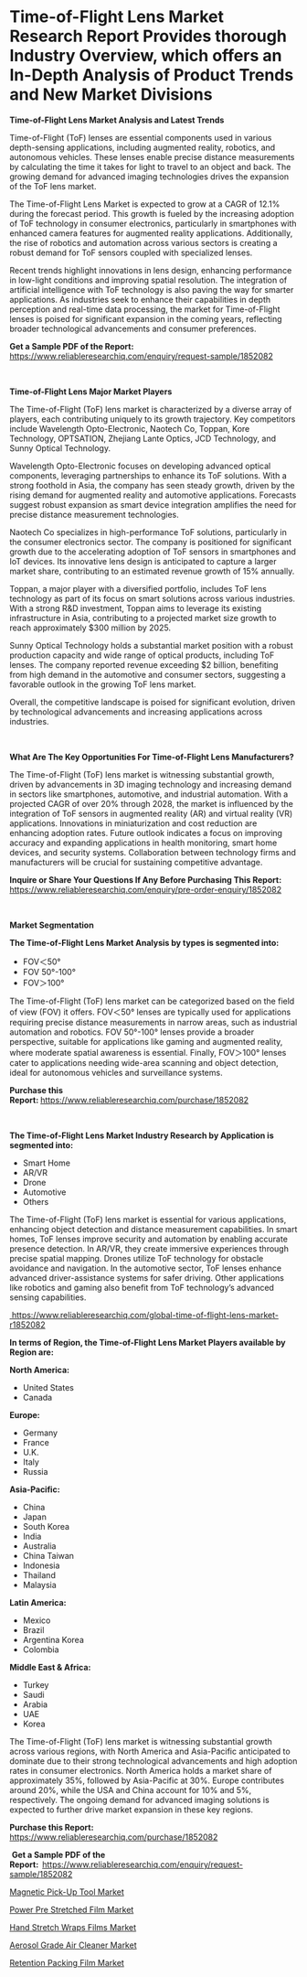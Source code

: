 <p><h1>Time-of-Flight Lens Market Research Report Provides thorough Industry Overview, which offers an In-Depth Analysis of Product Trends and New Market Divisions</h1></p><p><strong>Time-of-Flight Lens Market Analysis and Latest Trends</strong></p>
<p><p>Time-of-Flight (ToF) lenses are essential components used in various depth-sensing applications, including augmented reality, robotics, and autonomous vehicles. These lenses enable precise distance measurements by calculating the time it takes for light to travel to an object and back. The growing demand for advanced imaging technologies drives the expansion of the ToF lens market.</p><p>The Time-of-Flight Lens Market is expected to grow at a CAGR of 12.1% during the forecast period. This growth is fueled by the increasing adoption of ToF technology in consumer electronics, particularly in smartphones with enhanced camera features for augmented reality applications. Additionally, the rise of robotics and automation across various sectors is creating a robust demand for ToF sensors coupled with specialized lenses.</p><p>Recent trends highlight innovations in lens design, enhancing performance in low-light conditions and improving spatial resolution. The integration of artificial intelligence with ToF technology is also paving the way for smarter applications. As industries seek to enhance their capabilities in depth perception and real-time data processing, the market for Time-of-Flight lenses is poised for significant expansion in the coming years, reflecting broader technological advancements and consumer preferences.</p></p>
<p><strong>Get a Sample PDF of the Report:&nbsp;</strong> <a href="https://www.reliableresearchiq.com/enquiry/request-sample/1852082?utm_campaign=1102&utm_medium=2&utm_source=Github&utm_content=ia&utm_term=27032025&utm_id=time-of-flight-lens">https://www.reliableresearchiq.com/enquiry/request-sample/1852082</a></p>
<p>&nbsp;</p>
<p><strong>Time-of-Flight Lens Major Market Players</strong></p>
<p><p>The Time-of-Flight (ToF) lens market is characterized by a diverse array of players, each contributing uniquely to its growth trajectory. Key competitors include Wavelength Opto-Electronic, Naotech Co, Toppan, Kore Technology, OPTSATION, Zhejiang Lante Optics, JCD Technology, and Sunny Optical Technology.</p><p>Wavelength Opto-Electronic focuses on developing advanced optical components, leveraging partnerships to enhance its ToF solutions. With a strong foothold in Asia, the company has seen steady growth, driven by the rising demand for augmented reality and automotive applications. Forecasts suggest robust expansion as smart device integration amplifies the need for precise distance measurement technologies.</p><p>Naotech Co specializes in high-performance ToF solutions, particularly in the consumer electronics sector. The company is positioned for significant growth due to the accelerating adoption of ToF sensors in smartphones and IoT devices. Its innovative lens design is anticipated to capture a larger market share, contributing to an estimated revenue growth of 15% annually.</p><p>Toppan, a major player with a diversified portfolio, includes ToF lens technology as part of its focus on smart solutions across various industries. With a strong R&D investment, Toppan aims to leverage its existing infrastructure in Asia, contributing to a projected market size growth to reach approximately $300 million by 2025.</p><p>Sunny Optical Technology holds a substantial market position with a robust production capacity and wide range of optical products, including ToF lenses. The company reported revenue exceeding $2 billion, benefiting from high demand in the automotive and consumer sectors, suggesting a favorable outlook in the growing ToF lens market.</p><p>Overall, the competitive landscape is poised for significant evolution, driven by technological advancements and increasing applications across industries.</p></p>
<p>&nbsp;</p>
<p><strong>What Are The Key Opportunities For Time-of-Flight Lens Manufacturers?</strong></p>
<p><p>The Time-of-Flight (ToF) lens market is witnessing substantial growth, driven by advancements in 3D imaging technology and increasing demand in sectors like smartphones, automotive, and industrial automation. With a projected CAGR of over 20% through 2028, the market is influenced by the integration of ToF sensors in augmented reality (AR) and virtual reality (VR) applications. Innovations in miniaturization and cost reduction are enhancing adoption rates. Future outlook indicates a focus on improving accuracy and expanding applications in health monitoring, smart home devices, and security systems. Collaboration between technology firms and manufacturers will be crucial for sustaining competitive advantage.</p></p>
<p><strong>Inquire or Share Your Questions If Any Before Purchasing This Report:</strong> <a href="https://www.reliableresearchiq.com/enquiry/pre-order-enquiry/1852082?utm_campaign=1102&utm_medium=2&utm_source=Github&utm_content=ia&utm_term=27032025&utm_id=time-of-flight-lens">https://www.reliableresearchiq.com/enquiry/pre-order-enquiry/1852082</a></p>
<p>&nbsp;</p>
<p><strong>Market Segmentation</strong></p>
<p><strong>The Time-of-Flight Lens Market Analysis by types is segmented into:</strong></p>
<p><ul><li>FOV＜50°</li><li>FOV 50°-100°</li><li>FOV＞100°</li></ul></p>
<p><p>The Time-of-Flight (ToF) lens market can be categorized based on the field of view (FOV) it offers. FOV＜50° lenses are typically used for applications requiring precise distance measurements in narrow areas, such as industrial automation and robotics. FOV 50°-100° lenses provide a broader perspective, suitable for applications like gaming and augmented reality, where moderate spatial awareness is essential. Finally, FOV＞100° lenses cater to applications needing wide-area scanning and object detection, ideal for autonomous vehicles and surveillance systems.</p></p>
<p><strong>Purchase this Report:&nbsp;</strong><a href="https://www.reliableresearchiq.com/purchase/1852082?utm_campaign=1102&utm_medium=2&utm_source=Github&utm_content=ia&utm_term=27032025&utm_id=time-of-flight-lens">https://www.reliableresearchiq.com/purchase/1852082</a></p>
<p>&nbsp;</p>
<p><strong>The Time-of-Flight Lens Market Industry Research by Application is segmented into:</strong></p>
<p><ul><li>Smart Home</li><li>AR/VR</li><li>Drone</li><li>Automotive</li><li>Others</li></ul></p>
<p><p>The Time-of-Flight (ToF) lens market is essential for various applications, enhancing object detection and distance measurement capabilities. In smart homes, ToF lenses improve security and automation by enabling accurate presence detection. In AR/VR, they create immersive experiences through precise spatial mapping. Drones utilize ToF technology for obstacle avoidance and navigation. In the automotive sector, ToF lenses enhance advanced driver-assistance systems for safer driving. Other applications like robotics and gaming also benefit from ToF technology’s advanced sensing capabilities.</p></p>
<p><a href="https://www.reliableresearchiq.com/global-time-of-flight-lens-market-r1852082?utm_campaign=1102&utm_medium=2&utm_source=Github&utm_content=ia&utm_term=27032025&utm_id=time-of-flight-lens">&nbsp;https://www.reliableresearchiq.com/global-time-of-flight-lens-market-r1852082</a></p>
<p><strong>In terms of Region, the Time-of-Flight Lens Market Players available by Region are:</strong></p>
<p>
    <p> <strong> North America: </strong>
        <ul>
            <li>United States</li>
            <li>Canada</li>
        </ul>
        </p> 
    <p> <strong> Europe: </strong>
        <ul>
            <li>Germany</li>
            <li>France</li>
            <li>U.K.</li>
            <li>Italy</li>
            <li>Russia</li>
        </ul>
        </p> 
    <p> <strong> Asia-Pacific: </strong>
        <ul>
            <li>China</li>
            <li>Japan</li>
            <li>South Korea</li>
            <li>India</li>
            <li>Australia</li>
            <li>China Taiwan</li>
            <li>Indonesia</li>
            <li>Thailand</li>
            <li>Malaysia</li>
        </ul>
        </p> 
    <p> <strong> Latin America: </strong>
        <ul>
            <li>Mexico</li>
            <li>Brazil</li>
            <li>Argentina Korea</li>
            <li>Colombia</li>
        </ul>
        </p> 
    <p> <strong> Middle East & Africa: </strong>
        <ul>
            <li>Turkey</li>
            <li>Saudi</li>
            <li>Arabia</li>
            <li>UAE</li>
            <li>Korea</li>
        </ul>
    </p>
    </p>
<p><p>The Time-of-Flight (ToF) lens market is witnessing substantial growth across various regions, with North America and Asia-Pacific anticipated to dominate due to their strong technological advancements and high adoption rates in consumer electronics. North America holds a market share of approximately 35%, followed by Asia-Pacific at 30%. Europe contributes around 20%, while the USA and China account for 10% and 5%, respectively. The ongoing demand for advanced imaging solutions is expected to further drive market expansion in these key regions.</p></p>
<p><strong>Purchase this Report: </strong><a href="https://www.reliableresearchiq.com/purchase/1852082?utm_campaign=1102&utm_medium=2&utm_source=Github&utm_content=ia&utm_term=27032025&utm_id=time-of-flight-lens">https://www.reliableresearchiq.com/purchase/1852082</a></p>
<p>&nbsp;<strong>Get a Sample PDF of the Report:&nbsp;&nbsp;</strong><a href="https://www.reliableresearchiq.com/enquiry/request-sample/1852082?utm_campaign=1102&utm_medium=2&utm_source=Github&utm_content=ia&utm_term=27032025&utm_id=time-of-flight-lens">https://www.reliableresearchiq.com/enquiry/request-sample/1852082</a></p>
<p><strong></strong></p>
<p><p><a href="https://github.com/airitaursela/Market-Research-Report-List-1/blob/main/magnetic-pick-up-tool-market.md?utm_campaign=1102&utm_medium=2&utm_source=Github&utm_content=ia&utm_term=27032025&utm_id=time-of-flight-lens">Magnetic Pick-Up Tool Market</a></p><p><a href="https://github.com/cingozascard/Market-Research-Report-List-1/blob/main/power-pre-stretched-film-market.md?utm_campaign=1102&utm_medium=2&utm_source=Github&utm_content=ia&utm_term=27032025&utm_id=time-of-flight-lens">Power Pre Stretched Film Market</a></p><p><a href="https://github.com/gauldvikerm6/Market-Research-Report-List-1/blob/main/hand-stretch-wraps-films-market.md?utm_campaign=1102&utm_medium=2&utm_source=Github&utm_content=ia&utm_term=27032025&utm_id=time-of-flight-lens">Hand Stretch Wraps Films Market</a></p><p><a href="https://github.com/ardgenoud/Market-Research-Report-List-1/blob/main/aerosol-grade-air-cleaner-market.md?utm_campaign=1102&utm_medium=2&utm_source=Github&utm_content=ia&utm_term=27032025&utm_id=time-of-flight-lens">Aerosol Grade Air Cleaner Market</a></p><p><a href="https://github.com/benasjuettk3/Market-Research-Report-List-1/blob/main/retention-packing-film-market.md?utm_campaign=1102&utm_medium=2&utm_source=Github&utm_content=ia&utm_term=27032025&utm_id=time-of-flight-lens">Retention Packing Film Market</a></p></p>